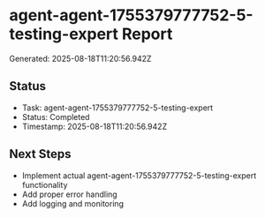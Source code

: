 # agent-agent-1755379777752-5-testing-expert Report

Generated: 2025-08-18T11:20:56.942Z

## Status
- Task: agent-agent-1755379777752-5-testing-expert
- Status: Completed
- Timestamp: 2025-08-18T11:20:56.942Z

## Next Steps
- Implement actual agent-agent-1755379777752-5-testing-expert functionality
- Add proper error handling
- Add logging and monitoring
